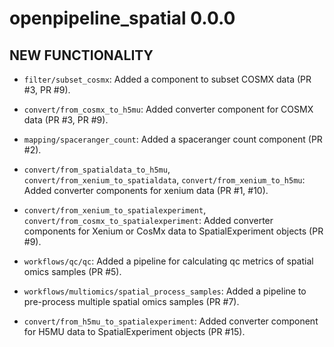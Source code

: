 # openpipeline_spatial 0.0.0

## NEW FUNCTIONALITY

* `filter/subset_cosmx`: Added a component to subset COSMX data (PR #3, PR #9).

* `convert/from_cosmx_to_h5mu`: Added converter component for COSMX data (PR #3, PR #9).

* `mapping/spaceranger_count`: Added a spaceranger count component (PR #2).

* `convert/from_spatialdata_to_h5mu`, `convert/from_xenium_to_spatialdata`, `convert/from_xenium_to_h5mu`: Added converter components for xenium data (PR #1, #10).

* `convert/from_xenium_to_spatialexperiment`, `convert/from_cosmx_to_spatialexperiment`: Added converter components for Xenium or CosMx data to SpatialExperiment objects (PR #9).

* `workflows/qc/qc`: Added a pipeline for calculating qc metrics of spatial omics samples (PR #5).

* `workflows/multiomics/spatial_process_samples`: Added a pipeline to pre-process multiple spatial omics samples (PR #7).

* `convert/from_h5mu_to_spatialexperiment`: Added converter component for H5MU data to SpatialExperiment objects (PR #15).
